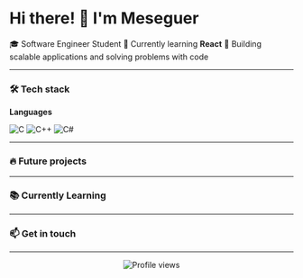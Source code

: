 # Hi there! 👋 I'm Meseguer

🎓 Software Engineer Student
🌱 Currently learning **React**
🚀 Building scalable applications and solving problems with code

---

### 🛠️ Tech stack

**Languages**

![C](https://img.shields.io/badge/C-00599C?style=for-the-badge&logo=c&logoColor=white)
![C++](https://img.shields.io/badge/C%2B%2B-00599C?style=for-the-badge&logo=c%2B%2B&logoColor=white)
![C#](https://img.shields.io/badge/C%23-239120?style=for-the-badge&logo=c-sharp&logoColor=white)

---

### 🔥 Future projects

---

### 📚 Currently Learning

---

### 📫 Get in touch

---

<div align="center">
  <img src="https://komarev.com/ghpvc/?username=1meseguer&label=Profile+Views&color=blueviolet&style=flat-square" alt="Profile views" />
</div>
